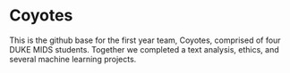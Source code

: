 # Coyotes

This is the github base for the first year team, Coyotes, comprised of four DUKE MIDS students. Together we completed a text analysis, ethics, and several machine learning projects. 
